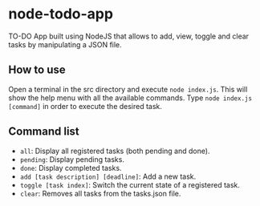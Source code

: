 # node-todo-app

TO-DO App built using NodeJS that allows to add, view, toggle and clear tasks by manipulating a JSON file.

## How to use

Open a terminal in the src directory and execute `node index.js`. This will show the help menu with all the available commands. Type `node index.js [command]` in order to execute the desired task.

## Command list

- ```all```: Display all registered tasks (both pending and done).
- ```pending```: Display pending tasks.
- ```done```: Display completed tasks.
- ```add [task description] [deadline]```: Add a new task.
- ```toggle [task index]```: Switch the current state of a registered task.
- ```clear```: Removes all tasks from the tasks.json file.
